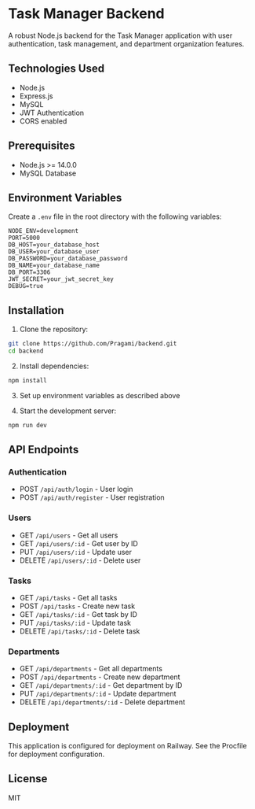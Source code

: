 # Task Manager Backend

A robust Node.js backend for the Task Manager application with user authentication, task management, and department organization features.

## Technologies Used

- Node.js
- Express.js
- MySQL
- JWT Authentication
- CORS enabled

## Prerequisites

- Node.js >= 14.0.0
- MySQL Database

## Environment Variables

Create a `.env` file in the root directory with the following variables:

```env
NODE_ENV=development
PORT=5000
DB_HOST=your_database_host
DB_USER=your_database_user
DB_PASSWORD=your_database_password
DB_NAME=your_database_name
DB_PORT=3306
JWT_SECRET=your_jwt_secret_key
DEBUG=true
```

## Installation

1. Clone the repository:
```bash
git clone https://github.com/Pragami/backend.git
cd backend
```

2. Install dependencies:
```bash
npm install
```

3. Set up environment variables as described above

4. Start the development server:
```bash
npm run dev
```

## API Endpoints

### Authentication
- POST `/api/auth/login` - User login
- POST `/api/auth/register` - User registration

### Users
- GET `/api/users` - Get all users
- GET `/api/users/:id` - Get user by ID
- PUT `/api/users/:id` - Update user
- DELETE `/api/users/:id` - Delete user

### Tasks
- GET `/api/tasks` - Get all tasks
- POST `/api/tasks` - Create new task
- GET `/api/tasks/:id` - Get task by ID
- PUT `/api/tasks/:id` - Update task
- DELETE `/api/tasks/:id` - Delete task

### Departments
- GET `/api/departments` - Get all departments
- POST `/api/departments` - Create new department
- GET `/api/departments/:id` - Get department by ID
- PUT `/api/departments/:id` - Update department
- DELETE `/api/departments/:id` - Delete department

## Deployment

This application is configured for deployment on Railway. See the Procfile for deployment configuration.

## License

MIT 